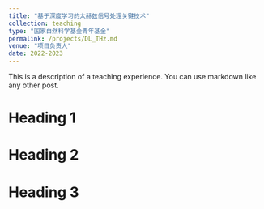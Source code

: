 ```yaml
---
title: "基于深度学习的太赫兹信号处理关键技术"
collection: teaching
type: "国家自然科学基金青年基金"
permalink: /projects/DL_THz.md
venue: "项目负责人"
date: 2022-2023
---
```


This is a description of a teaching experience. You can use markdown like any other post.

Heading 1
======

Heading 2
======

Heading 3
======